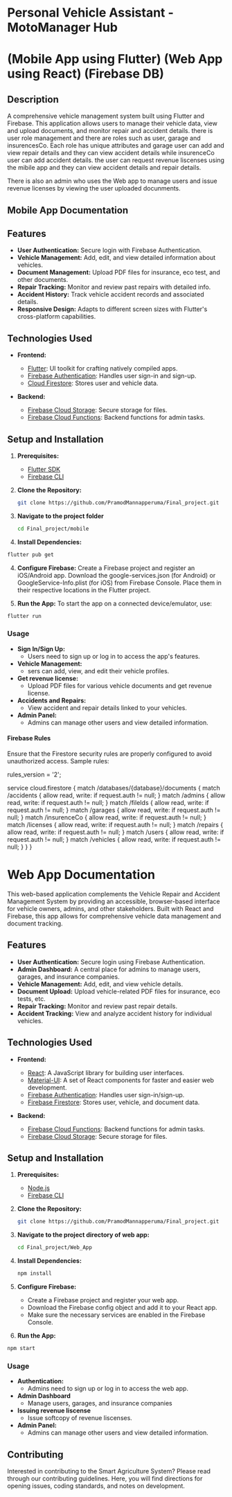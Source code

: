 
# Personal Vehicle Assistant - MotoManager Hub 
# (Mobile App using Flutter) (Web App using React) (Firebase DB)

## Description

A comprehensive vehicle management system built using Flutter and Firebase. This application allows users to manage their vehicle data, view and upload documents, and monitor repair and accident details. there is user role management and there are roles such as user, garage and insurencesCo. Each role has unique attributes and garage user can add and view repair details and they can view accident details while insurenceCo user can add accident details. the user can request revenue liscenses using the mibile app and they can view accident details and repair details.

There is also an admin who uses the Web app to manage users and issue revenue licenses by viewing the user uploaded docunments.


## Mobile App Documentation
## Features

- **User Authentication:** Secure login with Firebase Authentication.
- **Vehicle Management:** Add, edit, and view detailed information about vehicles.
- **Document Management:** Upload PDF files for insurance, eco test, and other documents.
- **Repair Tracking:** Monitor and review past repairs with detailed info.
- **Accident History:** Track vehicle accident records and associated details.
- **Responsive Design:** Adapts to different screen sizes with Flutter's cross-platform capabilities.

## Technologies Used

- **Frontend:**
  - [Flutter](https://flutter.dev/): UI toolkit for crafting natively compiled apps.
  - [Firebase Authentication](https://firebase.google.com/products/auth): Handles user sign-in and sign-up.
  - [Cloud Firestore](https://firebase.google.com/products/firestore): Stores user and vehicle data.

- **Backend:**
  - [Firebase Cloud Storage](https://firebase.google.com/products/storage): Secure storage for files.
  - [Firebase Cloud Functions](https://firebase.google.com/products/functions): Backend functions for admin tasks.

## Setup and Installation

1. **Prerequisites:**
   - [Flutter SDK](https://flutter.dev/docs/get-started/install)
   - [Firebase CLI](https://firebase.google.com/docs/cli)

2. **Clone the Repository:**
   ```bash
   git clone https://github.com/PramodMannapperuma/Final_project.git
   ```
   
3. **Navigate to the project folder**
    ```bash
    cd Final_project/mobile
    ```

3. **Install Dependencies:**
  ```bash
  flutter pub get
  ```

4. **Configure Firebase:**
    Create a Firebase project and register an iOS/Android app.
    Download the google-services.json (for Android) or GoogleService-Info.plist (for iOS) from Firebase Console.
    Place them in their respective locations in the Flutter project.

5. **Run the App:**
    To start the app on a connected device/emulator, use:
  ```bash
  flutter run
  ```

  ### Usage

  - **Sign In/Sign Up:**
      - Users need to sign up or log in to access the app's features.
  - **Vehicle Management:**
      - sers can add, view, and edit their vehicle profiles.
  - **Get revenue license:**
      - Upload PDF files for various vehicle documents and get revenue license.
  - **Accidents and Repairs:**
      - View accident and repair details linked to your vehicles.
  - **Admin Panel:**
      - Admins can manage other users and view detailed information.


  #### Firebase Rules
  Ensure that the Firestore security rules are properly configured to avoid unauthorized access. Sample rules:


  rules_version = '2';

  service cloud.firestore {
    match /databases/{database}/documents {
      match /accidents { allow read, write: if request.auth != null; }
      match /admins { allow read, write: if request.auth != null; }
      match /fileIds { allow read, write: if request.auth != null; }
      match /garages { allow read, write: if request.auth != null; }
      match /insurenceCo { allow read, write: if request.auth != null; }
      match /licenses { allow read, write: if request.auth != null; }
      match /repairs { allow read, write: if request.auth != null; }
      match /users { allow read, write: if request.auth != null; }
      match /vehicles { allow read, write: if request.auth != null; }
    }
  }





# Web App Documentation

This web-based application complements the Vehicle Repair and Accident Management System by providing an accessible, browser-based interface for vehicle owners, admins, and other stakeholders. Built with React and Firebase, this app allows for comprehensive vehicle data management and document tracking.

## Features

- **User Authentication:** Secure login using Firebase Authentication.
- **Admin Dashboard:** A central place for admins to manage users, garages, and insurance companies.
- **Vehicle Management:** Add, edit, and view vehicle details.
- **Document Upload:** Upload vehicle-related PDF files for insurance, eco tests, etc.
- **Repair Tracking:** Monitor and review past repair details.
- **Accident Tracking:** View and analyze accident history for individual vehicles.

## Technologies Used

- **Frontend:**
  - [React](https://reactjs.org/): A JavaScript library for building user interfaces.
  - [Material-UI](https://material-ui.com/): A set of React components for faster and easier web development.
  - [Firebase Authentication](https://firebase.google.com/products/auth): Handles user sign-in/sign-up.
  - [Firebase Firestore](https://firebase.google.com/products/firestore): Stores user, vehicle, and document data.

- **Backend:**
  - [Firebase Cloud Functions](https://firebase.google.com/products/functions): Backend functions for admin tasks.
  - [Firebase Cloud Storage](https://firebase.google.com/products/storage): Secure storage for files.

## Setup and Installation

1. **Prerequisites:**
   - [Node.js](https://nodejs.org/)
   - [Firebase CLI](https://firebase.google.com/docs/cli)

2. **Clone the Repository:**
   ```bash
   git clone https://github.com/PramodMannapperuma/Final_project.git

3. **Navigate to the project directory of web app:**
    ```bash
    cd Final_project/Web_App
    ```

4. **Install Dependencies:**
    ```bash
    npm install
    ```

5. **Configure Firebase:**
    - Create a Firebase project and register your web app.
    - Download the Firebase config object and add it to your React app.
    - Make sure the necessary services are enabled in the Firebase Console.

6. **Run the App:**
  ```bash
  npm start
  ```

  ### Usage

  - **Authentication:**
      - Admins need to sign up or log in to access the web app.
  - **Admin Dashboard**
      - Manage users, garages, and insurance companies
  - **Issuing revenue liscense**
      - Issue softcopy of revenue liscenses.
  - **Admin Panel:**
      - Admins can manage other users and view detailed information.

## Contributing

Interested in contributing to the Smart Agriculture System? Please read through our contributing guidelines. Here, you will find directions for opening issues, coding standards, and notes on development.





